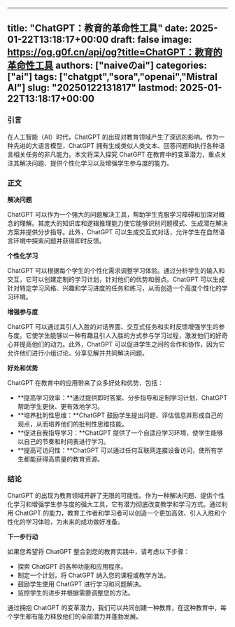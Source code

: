 
---
title: "ChatGPT：教育的革命性工具"
date: 2025-01-22T13:18:17+00:00
draft: false
image: https://og.g0f.cn/api/og?title=ChatGPT：教育的革命性工具
authors: ["naiveのai"]
categories: ["ai"]
tags: ["chatgpt","sora","openai","Mistral AI"]
slug: "20250122131817"
lastmod: 2025-01-22T13:18:17+00:00
---
### 引言

在人工智能（AI）时代，ChatGPT 的出现对教育领域产生了深远的影响。作为一种先进的大语言模型，ChatGPT 拥有生成类似人类文本、回答问题和执行各种语言相关任务的非凡能力。本文将深入探究 ChatGPT 在教育中的变革潜力，重点关注其解决问题、提供个性化学习以及增强学生参与度的能力。

### 正文

**解决问题**

ChatGPT 可以作为一个强大的问题解决工具，帮助学生克服学习障碍和加深对概念的理解。其庞大的知识库和逻辑推理能力使它能够识别问题模式、生成潜在解决方案并提供分步指导。此外，ChatGPT 可以生成交互式对话，允许学生在自然语言环境中探索问题并获得即时反馈。

**个性化学习**

ChatGPT 可以根据每个学生的个性化需求调整学习体验。通过分析学生的输入和交互，它可以创建定制的学习计划，针对他们的优势和弱点。ChatGPT 可以生成针对特定学习风格、兴趣和学习进度的任务和练习，从而创造一个高度个性化的学习环境。

**增强参与度**

ChatGPT 可以通过其引人入胜的对话界面、交互式任务和实时反馈增强学生的参与度。它使学生能够以一种有趣且引人入胜的方式参与学习过程，激发他们的好奇心并提高他们的动力。此外，ChatGPT 可以促进学生之间的合作和协作，因为它允许他们进行小组讨论、分享见解并共同解决问题。

**好处和优势**

ChatGPT 在教育中的应用带来了众多好处和优势，包括：

* **提高学习效率：**通过提供即时答案、分步指导和定制学习计划，ChatGPT 帮助学生更快、更有效地学习。
* **培养批判性思维：**ChatGPT 鼓励学生提出问题、评估信息并形成自己的观点，从而培养他们的批判性思维技能。
* **促进自我指导学习：**ChatGPT 提供了一个自适应学习环境，使学生能够以自己的节奏和时间表进行学习。
* **提高可访问性：**ChatGPT 可以通过任何互联网连接设备访问，使所有学生都能获得高质量的教育资源。

### 结论

ChatGPT 的出现为教育领域开辟了无限的可能性。作为一种解决问题、提供个性化学习和增强学生参与度的强大工具，它有潜力彻底改变教学和学习方式。通过利用 ChatGPT 的能力，教育工作者和学习者可以创造一个更加高效、引人入胜和个性化的学习体验，为未来的成功做好准备。

**下一步行动**

如果您希望将 ChatGPT 整合到您的教育实践中，请考虑以下步骤：

* 探索 ChatGPT 的各种功能和应用程序。
* 制定一个计划，将 ChatGPT 纳入您的课程或教学方法。
* 鼓励学生使用 ChatGPT 进行学习和问题解决。
* 监控学生的进步并根据需要调整您的方法。

通过拥抱 ChatGPT 的变革潜力，我们可以共同创建一种教育，在这种教育中，每个学生都有能力释放他们的全部潜力并蓬勃发展。